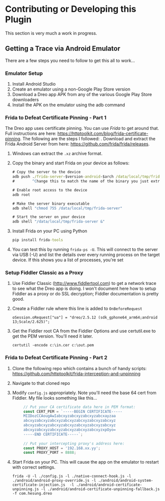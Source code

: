 # Contributing or Developing this Plugin

This section is very much a work in progress.

## Getting a Trace via Android Emulator

There are a few steps you need to follow to get this all to work...

### Emulator Setup

1. Install Android Studio
1. Create an emulator using a non-Google Play Store version
1. Download a Dreo app APK from any of the various Google Play Store downloaders
1. Install the APK on the emulator using the adb command

### Frida to Defeat Certificate Pinning - Part 1
The Dreo app uses certificate pinning. You can use *Frida* to get around that.  Full instructions are here: https://httptoolkit.com/blog/frida-certificate-pinning. The following are the steps I followed:
. Download and extract the Frida Android Server from here:  https://github.com/frida/frida/releases.
1. Windows can extract the `.xz` archive format.
1. Copy the binary and start Frida on your device as follows:
    ```bat
    # Copy the server to the device
    adb push ./frida-server-$version-android-$arch /data/local/tmp/frida-server
    #        ^Change this to match the name of the binary you just extracted
    
    # Enable root access to the device
    adb root
    
    # Make the server binary executable
    adb shell "chmod 755 /data/local/tmp/frida-server"
    
    # Start the server on your device
    adb shell "/data/local/tmp/frida-server &"
    ```
1. Install Frida on your PC using Python
    ```bat
    pip install frida-tools
    ```

1. You can test this by running `frida-ps -U`. This will connect to the server via USB (-U) and list the details over every running process on the target device. If this shows you a list of processes, you're set

### Setup Fiddler Classic as a Proxy
1. Use Fiddler Classic (http://www.fiddlertool.com) to get a network trace to see what the Dreo app is doing. I won't document here how to setup Fiddler as a proxy or do SSL decryption; Fiddler documentation is pretty good.
1. Create a Fiddler rule where this line is added to `OnBeforeRequest`

    ```
    oSession.oRequest["ua"] = "dreo/2.5.12 (sdk_gphone64_arm64;android 13;Scale/2.625)";
    ```
1. Get the Fiddler root CA from the Fiddler Options and use certutil.exe to get the PEM version.  You'll need it later.
   
    ```
    certutil -encode c:\in.cer c:\out.pem
    ```
           
### Frida to Defeat Certificate Pinning - Part 2
1. Clone the following repo which contains a bunch of handy scripts: https://github.com/httptoolkit/frida-interception-and-unpinning
1. Navigate to that cloned repo
1. Modify `config.js` appropriately. Note you'll need the base 64 cert from Fiddler. My file looks something like this...

   ```js
        // Put your CA certificate data here in PEM format:
        const CERT_PEM = `-----BEGIN CERTIFICATE-----
        MIIDozCCAougAwIabcxyzabcxyzabcxyzabcxayzaa
        abcxyzabcxyzabcxyzabcxyzabcxyzabcxyzabcxyz
        abcxyzabcxyzabcxyzabcxyzabcxyzabcxyzabcxyz
        abcxyzabcxyzabcxyzabcxyzabcxyzabcxyzxpOyo=
        -----END CERTIFICATE-----`;
        
        // Put your intercepting proxy's address here:
        const PROXY_HOST = '192.168.xx.yy';
        const PROXY_PORT = 8888;
   ```
   
1. Start Frida on your PC.  This will cause the app on the emulator to restart with correct settings.

    ```
    frida -U -l ./config.js -l ./native-connect-hook.js -l ./android/android-proxy-override.js -l ./android/android-system-certificate-injection.js  -l ./android/android-certificate-unpinning.js -l ./android/android-certificate-unpinning-fallback.js -f com.hesung.dreo
    ```

